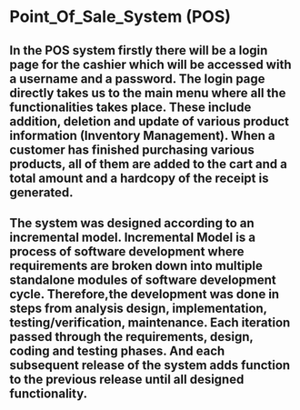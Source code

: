 # Point_Of_Sale_System (POS)
## In the POS system firstly there will be a login page for the cashier  which will be accessed with a username and a password. The login page directly takes us to the main menu where all the functionalities takes place. These include addition, deletion and update of various product information (Inventory Management). When a customer has finished purchasing various products, all of them are added to the cart and a total amount and a hardcopy of the receipt is generated.
## The system was designed according to an incremental model. Incremental Model is a process of software development where requirements are broken down into multiple standalone modules of software development cycle. Therefore,the development was done in steps from analysis design, implementation, testing/verification, maintenance. Each iteration passed through the requirements, design, coding and testing phases. And each subsequent release of the system adds function to the previous release until all designed functionality.
